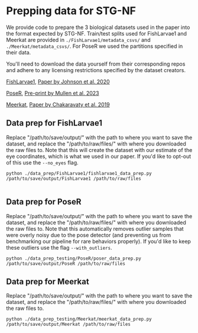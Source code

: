 # Prepping data for STG-NF

We provide code to prepare the 3 biological datasets used in the paper into the format expected by STG-NF. Train/test splits used for FishLarvae1 and Meerkat are provided in `./FishLarvae1/metadata_csvs/` and `./Meerkat/metadata_csvs/`. For PoseR we used the partitions specified in their data.

You'll need to download the data yourself from their corresponding repos and adhere to any licensing restrictions specified by the dataset creators.

[FishLarvae1](https://data.mendeley.com/datasets/8sb4ywbx7f/1),     [Paper by Johnson et al. 2020](https://www.cell.com/current-biology/fulltext/S0960-9822(19)31465-4)

[PoseR](https://doi.org/10.5281/zenodo.7807968),        [Pre-print by Mullen et al. 2023](https://doi.org/10.1101/2023.04.07.535991)

[Meerkat](https://doi.org/10.5061/dryad.7q294p8),       [Paper by Chakaravaty et al. 2019](https://besjournals.onlinelibrary.wiley.com/doi/full/10.1111/2041-210X.13172)

## Data prep for FishLarvae1
Replace "/path/to/save/output/" with the path to where you want to save the dataset, and replace the "/path/to/raw/files/" with where you downloaded the raw files to.
Note that this will create the dataset with our estimate of the eye coordinates, which is what we used in our paper. If you'd like to opt-out of this use the `--no_eyes` flag.

```
python ./data_prep/FishLarvae1/fishlarvae1_data_prep.py /path/to/save/output/FishLarvae1 /path/to/raw/files
 
```
## Data prep for PoseR
Replace "/path/to/save/output/" with the path to where you want to save the dataset, and replace the "/path/to/raw/files/" with where you downloaded the raw files to. Note that this automatically removes outlier samples that were overly noisy due to the pose detector (and preventing us from benchmarking our pipeline for rare behaviors properly). If you'd like to keep these outliers use the flag `--with_outliers`.

```
python ./data_prep_testing/PoseR/poser_data_prep.py /path/to/save/output/PoseR /path/to/raw/files
```

## Data prep for Meerkat
Replace "/path/to/save/output/" with the path to where you want to save the dataset, and replace the "/path/to/raw/files/" with where you downloaded the raw files to.

```
python ./data_prep_testing/Meerkat/meerkat_data_prep.py /path/to/save/output/Meerkat /path/to/raw/files
```